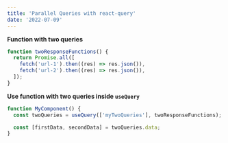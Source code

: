```yaml
---
title: 'Parallel Queries with react-query'
date: '2022-07-09'
---
```


**Function with two queries**

```javascript
function twoResponseFunctions() {
  return Promise.all([
    fetch('url-1').then((res) => res.json()),
    fetch('url-2').then((res) => res.json()),
  ]);
}
```

**Use function with two queries inside `useQuery`**

```javascript
function MyComponent() {
  const twoQueries = useQuery(['myTwoQueries'], twoResponseFunctions);

  const [firstData, secondData] = twoQueries.data;
}
```
